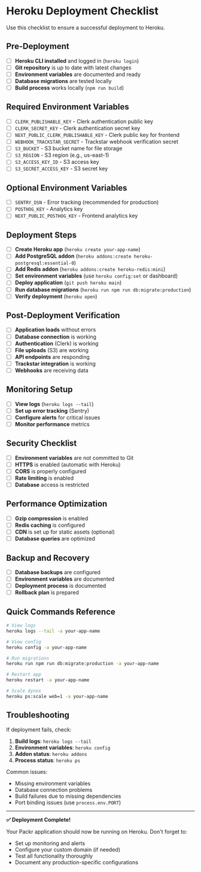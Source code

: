 # Heroku Deployment Checklist

Use this checklist to ensure a successful deployment to Heroku.

## Pre-Deployment

- [ ] **Heroku CLI installed** and logged in (`heroku login`)
- [ ] **Git repository** is up to date with latest changes
- [ ] **Environment variables** are documented and ready
- [ ] **Database migrations** are tested locally
- [ ] **Build process** works locally (`npm run build`)

## Required Environment Variables

- [ ] `CLERK_PUBLISHABLE_KEY` - Clerk authentication public key
- [ ] `CLERK_SECRET_KEY` - Clerk authentication secret key  
- [ ] `NEXT_PUBLIC_CLERK_PUBLISHABLE_KEY` - Clerk public key for frontend
- [ ] `WEBHOOK_TRACKSTAR_SECRET` - Trackstar webhook verification secret
- [ ] `S3_BUCKET` - S3 bucket name for file storage
- [ ] `S3_REGION` - S3 region (e.g., us-east-1)
- [ ] `S3_ACCESS_KEY_ID` - S3 access key
- [ ] `S3_SECRET_ACCESS_KEY` - S3 secret key

## Optional Environment Variables

- [ ] `SENTRY_DSN` - Error tracking (recommended for production)
- [ ] `POSTHOG_KEY` - Analytics key
- [ ] `NEXT_PUBLIC_POSTHOG_KEY` - Frontend analytics key

## Deployment Steps

- [ ] **Create Heroku app** (`heroku create your-app-name`)
- [ ] **Add PostgreSQL addon** (`heroku addons:create heroku-postgresql:essential-0`)
- [ ] **Add Redis addon** (`heroku addons:create heroku-redis:mini`)
- [ ] **Set environment variables** (use `heroku config:set` or dashboard)
- [ ] **Deploy application** (`git push heroku main`)
- [ ] **Run database migrations** (`heroku run npm run db:migrate:production`)
- [ ] **Verify deployment** (`heroku open`)

## Post-Deployment Verification

- [ ] **Application loads** without errors
- [ ] **Database connection** is working
- [ ] **Authentication** (Clerk) is working
- [ ] **File uploads** (S3) are working
- [ ] **API endpoints** are responding
- [ ] **Trackstar integration** is working
- [ ] **Webhooks** are receiving data

## Monitoring Setup

- [ ] **View logs** (`heroku logs --tail`)
- [ ] **Set up error tracking** (Sentry)
- [ ] **Configure alerts** for critical issues
- [ ] **Monitor performance** metrics

## Security Checklist

- [ ] **Environment variables** are not committed to Git
- [ ] **HTTPS** is enabled (automatic with Heroku)
- [ ] **CORS** is properly configured
- [ ] **Rate limiting** is enabled
- [ ] **Database** access is restricted

## Performance Optimization

- [ ] **Gzip compression** is enabled
- [ ] **Redis caching** is configured
- [ ] **CDN** is set up for static assets (optional)
- [ ] **Database queries** are optimized

## Backup and Recovery

- [ ] **Database backups** are configured
- [ ] **Environment variables** are documented
- [ ] **Deployment process** is documented
- [ ] **Rollback plan** is prepared

## Quick Commands Reference

```bash
# View logs
heroku logs --tail -a your-app-name

# View config
heroku config -a your-app-name

# Run migrations
heroku run npm run db:migrate:production -a your-app-name

# Restart app
heroku restart -a your-app-name

# Scale dynos
heroku ps:scale web=1 -a your-app-name
```

## Troubleshooting

If deployment fails, check:

1. **Build logs**: `heroku logs --tail`
2. **Environment variables**: `heroku config`
3. **Addon status**: `heroku addons`
4. **Process status**: `heroku ps`

Common issues:
- Missing environment variables
- Database connection problems
- Build failures due to missing dependencies
- Port binding issues (use `process.env.PORT`)

---

**✅ Deployment Complete!**

Your Packr application should now be running on Heroku. Don't forget to:
- Set up monitoring and alerts
- Configure your custom domain (if needed)
- Test all functionality thoroughly
- Document any production-specific configurations
